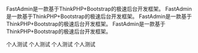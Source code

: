 FastAdmin是一款基于ThinkPHP+Bootstrap的极速后台开发框架。
FastAdmin是一款基于ThinkPHP+Bootstrap的极速后台开发框架。
FastAdmin是一款基于ThinkPHP+Bootstrap的极速后台开发框架。
FastAdmin是一款基于ThinkPHP+Bootstrap的极速后台开发框架。

个人测试
个人测试
个人测试
个人测试
